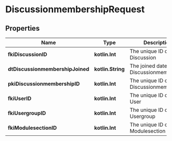 
# DiscussionmembershipRequest

## Properties
| Name | Type | Description | Notes |
| ------------ | ------------- | ------------- | ------------- |
| **fkiDiscussionID** | **kotlin.Int** | The unique ID of the Discussion |  |
| **dtDiscussionmembershipJoined** | **kotlin.String** | The joined date of the Discussionmembership |  |
| **pkiDiscussionmembershipID** | **kotlin.Int** | The unique ID of the Discussionmembership |  [optional] |
| **fkiUserID** | **kotlin.Int** | The unique ID of the User |  [optional] |
| **fkiUsergroupID** | **kotlin.Int** | The unique ID of the Usergroup |  [optional] |
| **fkiModulesectionID** | **kotlin.Int** | The unique ID of the Modulesection |  [optional] |



